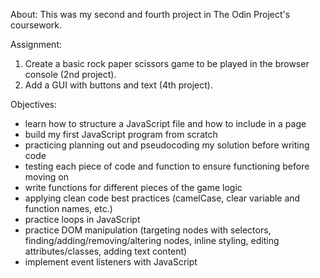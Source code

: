 About:
This was my second and fourth project in The Odin Project's coursework.

Assignment:
1) Create a basic rock paper scissors game to be played in the browser console (2nd project).
2) Add a GUI with buttons and text (4th project).

Objectives:
- learn how to structure a JavaScript file and how to include in a page
- build my first JavaScript program from scratch
- practicing planning out and pseudocoding my solution before writing code
- testing each piece of code and function to ensure functioning before moving on
- write functions for different pieces of the game logic
- applying clean code best practices (camelCase, clear variable and function names,  etc.)
- practice loops in JavaScript
- practice DOM manipulation (targeting nodes with selectors, finding/adding/removing/altering nodes, inline styling, editing attributes/classes, adding text content)
- implement event listeners with JavaScript
